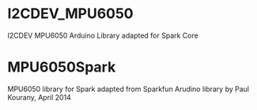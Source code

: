 # I2CDEV_MPU6050
I2CDEV MPU6050 Arduino Library adapted for Spark Core

MPU6050Spark
============

MPU6050 library for Spark adapted from Sparkfun Arudino library by Paul Kourany, April 2014
